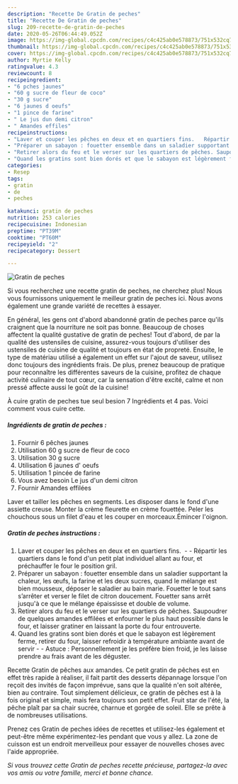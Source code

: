 ```yaml
---
description: "Recette De Gratin de peches"
title: "Recette De Gratin de peches"
slug: 209-recette-de-gratin-de-peches
date: 2020-05-26T06:44:49.052Z
image: https://img-global.cpcdn.com/recipes/c4c425ab0e578873/751x532cq70/gratin-de-peches-photo-principale-de-la-recette.jpg
thumbnail: https://img-global.cpcdn.com/recipes/c4c425ab0e578873/751x532cq70/gratin-de-peches-photo-principale-de-la-recette.jpg
cover: https://img-global.cpcdn.com/recipes/c4c425ab0e578873/751x532cq70/gratin-de-peches-photo-principale-de-la-recette.jpg
author: Myrtie Kelly
ratingvalue: 4.3
reviewcount: 8
recipeingredient:
- "6 pches jaunes"
- "60 g sucre de fleur de coco"
- "30 g sucre"
- "6 jaunes d oeufs"
- "1 pince de farine"
- " Le jus dun demi citron"
- " Amandes effiles"
recipeinstructions:
- "Laver et couper les pêches en deux et en quartiers fins.   Répartir les quartiers dans le fond d&#39;un petit plat individuel allant au four, et préchauffer le four le position gril."
- "Préparer un sabayon : fouetter ensemble dans un saladier supportant la chaleur, les œufs, la farine et les deux sucres, quand le mélange est bien mousseux, déposer le saladier au bain marie. Fouetter le tout sans s’arrêter et verser le filet de citron doucement. Fouetter sans arrêt jusqu&#39;à ce que le mélange épaississe et double de volume."
- "Retirer alors du feu et le verser sur les quartiers de pêches. Saupoudrer de quelques amandes effilées et enfourner le plus haut possible dans le four, et laisser gratiner en laissant la porte du four entrouverte."
- "Quand les gratins sont bien dorés et que le sabayon est légèrement ferme, retirer du four, laisser refroidir à température ambiante avant de servir  Astuce : Personnellement je les préfère bien froid, je les laisse prendre au frais avant de les déguster."
categories:
- Resep
tags:
- gratin
- de
- peches

katakunci: gratin de peches 
nutrition: 253 calories
recipecuisine: Indonesian
preptime: "PT39M"
cooktime: "PT60M"
recipeyield: "2"
recipecategory: Dessert

---
```



![Gratin de peches](https://img-global.cpcdn.com/recipes/c4c425ab0e578873/751x532cq70/gratin-de-peches-photo-principale-de-la-recette.jpg)

Si vous recherchez une recette gratin de peches, ne cherchez plus! Nous vous fournissons uniquement le meilleur gratin de peches ici. Nous avons également une grande variété de recettes à essayer.

En général, les gens ont d'abord abandonné gratin de peches parce qu'ils craignent que la nourriture ne soit pas bonne. Beaucoup de choses affectent la qualité gustative de gratin de peches! Tout d'abord, de par la qualité des ustensiles de cuisine, assurez-vous toujours d'utiliser des ustensiles de cuisine de qualité et toujours en état de propreté. Ensuite, le type de matériau utilisé a également un effet sur l'ajout de saveur, utilisez donc toujours des ingrédients frais. De plus, prenez beaucoup de pratique pour reconnaître les différentes saveurs de la cuisine, profitez de chaque activité culinaire de tout cœur, car la sensation d'être excité, calme et non pressé affecte aussi le goût de la cuisine!

<!--inarticleads1-->

À cuire gratin de peches tue seul besion 7 Ingrédients et 4 pas. Voici comment vous cuire cette.

##### Ingrédients de gratin de peches :

1. Fournir 6 pêches jaunes
1. Utilisation 60 g sucre de fleur de coco
1. Utilisation 30 g sucre
1. Utilisation 6 jaunes d&#39; oeufs
1. Utilisation 1 pincée de farine
1. Vous avez besoin  Le jus d&#39;un demi citron
1. Fournir  Amandes effilées


Laver et tailler les pêches en segments. Les disposer dans le fond d&#39;une assiette creuse. Monter la crème fleurette en crème fouettée. Peler les chouchous sous un filet d&#39;eau et les couper en morceaux.Émincer l&#39;oignon. 

<!--inarticleads2-->

##### Gratin de peches instructions :

1. Laver et couper les pêches en deux et en quartiers fins.  -  - Répartir les quartiers dans le fond d&#39;un petit plat individuel allant au four, et préchauffer le four le position gril.
1. Préparer un sabayon : fouetter ensemble dans un saladier supportant la chaleur, les œufs, la farine et les deux sucres, quand le mélange est bien mousseux, déposer le saladier au bain marie. Fouetter le tout sans s’arrêter et verser le filet de citron doucement. Fouetter sans arrêt jusqu&#39;à ce que le mélange épaississe et double de volume.
1. Retirer alors du feu et le verser sur les quartiers de pêches. Saupoudrer de quelques amandes effilées et enfourner le plus haut possible dans le four, et laisser gratiner en laissant la porte du four entrouverte.
1. Quand les gratins sont bien dorés et que le sabayon est légèrement ferme, retirer du four, laisser refroidir à température ambiante avant de servir -  - Astuce : Personnellement je les préfère bien froid, je les laisse prendre au frais avant de les déguster.


Recette Gratin de pêches aux amandes. Ce petit gratin de pêches est en effet très rapide à réaliser, il fait partit des desserts dépannage lorsque l&#39;on reçoit des invités de façon imprévue, sans que la qualité n&#39;en soit altérée, bien au contraire. Tout simplement délicieux, ce gratin de pêches est à la fois original et simple, mais fera toujours son petit effet. Fruit star de l&#39;été, la pêche plaît par sa chair sucrée, charnue et gorgée de soleil. Elle se prête à de nombreuses utilisations. 

<!--inarticleads1-->

<p>
Prenez ces Gratin de peches idées de recettes et utilisez-les également et peut-être même expérimentez-les pendant que vous y allez. La zone de cuisson est un endroit merveilleux pour essayer de nouvelles choses avec l'aide appropriée.
</p>

<p>
<i>Si vous trouvez cette Gratin de peches recette précieuse, partagez-la avec vos amis ou votre famille, merci et bonne chance.</i>
</p>
